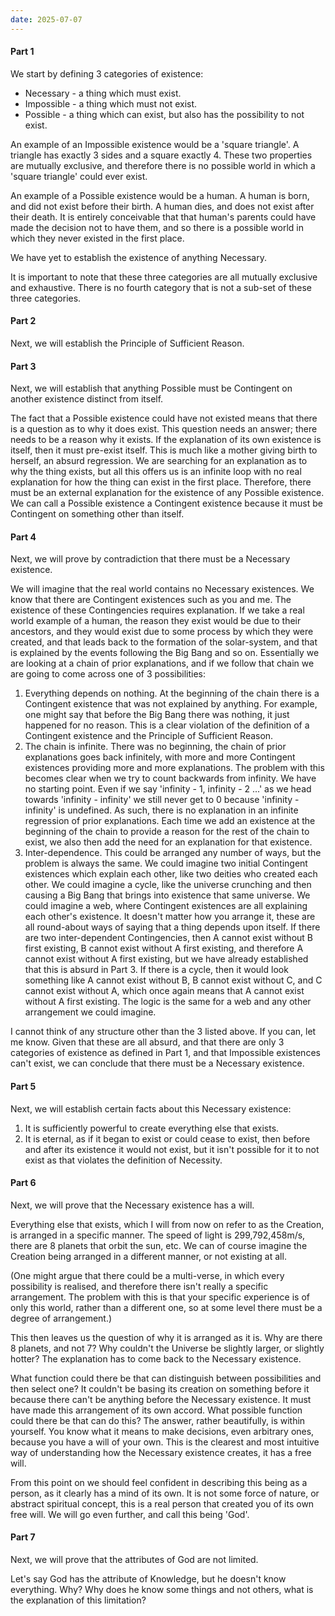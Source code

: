 ```yaml
---
date: 2025-07-07
---
```

#### Part 1
We start by defining 3 categories of existence:

- Necessary - a thing which must exist.
- Impossible - a thing which must not exist.
- Possible - a thing which can exist, but also has the possibility to not exist.

An example of an Impossible existence would be a 'square triangle'. A triangle has exactly 3 sides and a square exactly 4. These two properties are mutually exclusive, and therefore there is no possible world in which a 'square triangle' could ever exist.

An example of a Possible existence would be a human. A human is born, and did not exist before their birth. A human dies, and does not exist after their death. It is entirely conceivable that that human's parents could have made the decision not to have them, and so there is a possible world in which they never existed in the first place.

We have yet to establish the existence of anything Necessary.

It is important to note that these three categories are all mutually exclusive and exhaustive. There is no fourth category that is not a sub-set of these three categories.
#### Part 2
Next, we will establish the Principle of Sufficient Reason.


#### Part 3
Next, we will establish that anything Possible must be Contingent on another existence distinct from itself.

The fact that a Possible existence could have not existed means that there is a question as to why it does exist. This question needs an answer; there needs to be a reason why it exists. If the explanation of its own existence is itself, then it must pre-exist itself. This is much like a mother giving birth to herself, an absurd regression. We are searching for an explanation as to why the thing exists, but all this offers us is an infinite loop with no real explanation for how the thing can exist in the first place. Therefore, there must be an external explanation for the existence of any Possible existence. We can call a Possible existence a Contingent existence because it must be Contingent on something other than itself.
#### Part 4
Next, we will prove by contradiction that there must be a Necessary existence.

We will imagine that the real world contains no Necessary existences. We know that there are Contingent existences such as you and me. The existence of these Contingencies requires explanation. If we take a real world example of a human, the reason they exist would be due to their ancestors, and they would exist due to some process by which they were created, and that leads back to the formation of the solar-system, and that is explained by the events following the Big Bang and so on. Essentially we are looking at a chain of prior explanations, and if we follow that chain we are going to come across one of 3 possibilities:

1. Everything depends on nothing. At the beginning of the chain there is a Contingent existence that was not explained by anything. For example, one might say that before the Big Bang there was nothing, it just happened for no reason. This is a clear violation of the definition of a Contingent existence and the Principle of Sufficient Reason.
2. The chain is infinite. There was no beginning, the chain of prior explanations goes back infinitely, with more and more Contingent existences providing more and more explanations. The problem with this becomes clear when we try to count backwards from infinity. We have no starting point. Even if we say 'infinity - 1, infinity - 2 ...' as we head towards 'infinity - infinity' we still never get to 0 because 'infinity - infinity' is undefined. As such, there is no explanation in an infinite regression of prior explanations. Each time we add an existence at the beginning of the chain to provide a reason for the rest of the chain to exist, we also then add the need for an explanation for that existence.
3. Inter-dependence. This could be arranged any number of ways, but the problem is always the same. We could imagine two initial Contingent existences which explain each other, like two deities who created each other. We could imagine a cycle, like the universe crunching and then causing a Big Bang that brings into existence that same universe. We could imagine a web, where Contingent existences are all explaining each other's existence. It doesn't matter how you arrange it, these are all round-about ways of saying that a thing depends upon itself. If there are two inter-dependent Contingencies, then A cannot exist without B first existing, B cannot exist without A first existing, and therefore A cannot exist without A first existing, but we have already established that this is absurd in Part 3. If there is a cycle, then it would look something like A cannot exist without B, B cannot exist without C, and C cannot exist without A, which once again means that A cannot exist without A first existing. The logic is the same for a web and any other arrangement we could imagine.

I cannot think of any structure other than the 3 listed above. If you can, let me know. Given that these are all absurd, and that there are only 3 categories of existence as defined in Part 1, and that Impossible existences can't exist, we can conclude that there must be a Necessary existence.
#### Part 5
Next, we will establish certain facts about this Necessary existence:
1. It is sufficiently powerful to create everything else that exists.
2. It is eternal, as if it began to exist or could cease to exist, then before and after its existence it would not exist, but it isn't possible for it to not exist as that violates the definition of Necessity.
#### Part 6
Next, we will prove that the Necessary existence has a will.

Everything else that exists, which I will from now on refer to as the Creation, is arranged in a specific manner. The speed of light is 299,792,458m/s, there are 8 planets that orbit the sun, etc. We can of course imagine the Creation being arranged in a different manner, or not existing at all.

(One might argue that there could be a multi-verse, in which every possibility is realised, and therefore there isn't really a specific arrangement. The problem with this is that your specific experience is of only this world, rather than a different one, so at some level there must be a degree of arrangement.)

This then leaves us the question of why it is arranged as it is. Why are there 8 planets, and not 7? Why couldn't the Universe be slightly larger, or slightly hotter? The explanation has to come back to the Necessary existence.

What function could there be that can distinguish between possibilities and then select one? It couldn't be basing its creation on something before it because there can't be anything before the Necessary existence. It must have made this arrangement of its own accord. What possible function could there be that can do this? The answer, rather beautifully, is within yourself. You know what it means to make decisions, even arbitrary ones, because you have a will of your own. This is the clearest and most intuitive way of understanding how the Necessary existence creates, it has a free will.

From this point on we should feel confident in describing this being as a person, as it clearly has a mind of its own. It is not some force of nature, or abstract spiritual concept, this is a real person that created you of its own free will. We will go even further, and call this being 'God'.
#### Part 7
Next, we will prove that the attributes of God are not limited.

Let's say God has the attribute of Knowledge, but he doesn't know everything. Why? Why does he know some things and not others, what is the explanation of this limitation?